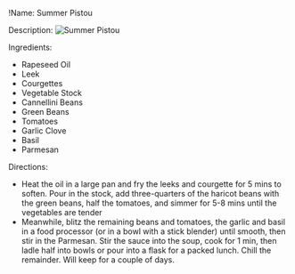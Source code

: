 !Name: Summer Pistou

Description:
![Summer Pistou](https://www.themealdb.com/images/media/meals/rqtxvr1511792990.jpg "Summer Pistou")

Ingredients:
- Rapeseed Oil
- Leek
- Courgettes
- Vegetable Stock
- Cannellini Beans
- Green Beans
- Tomatoes
- Garlic Clove
- Basil
- Parmesan

Directions:
- Heat the oil in a large pan and fry the leeks and courgette for 5 mins to soften. Pour in the stock, add three-quarters of the haricot beans with the green beans, half the tomatoes, and simmer for 5-8 mins until the vegetables are tender
- Meanwhile, blitz the remaining beans and tomatoes, the garlic and basil in a food processor (or in a bowl with a stick blender) until smooth, then stir in the Parmesan. Stir the sauce into the soup, cook for 1 min, then ladle half into bowls or pour into a flask for a packed lunch. Chill the remainder. Will keep for a couple of days.
